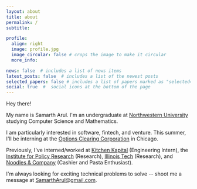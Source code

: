 ```yaml
---
layout: about
title: about
permalink: /
subtitle: 

profile:
  align: right
  image: profile.jpg
  image_circular: false # crops the image to make it circular
  more_info:

news: false  # includes a list of news items
latest_posts: false  # includes a list of the newest posts
selected_papers: false # includes a list of papers marked as "selected={true}"
social: true  #  social icons at the bottom of the page
---
```


Hey there!

My name is Samarth Arul. I'm an undergraduate at [Northwestern University](https://www.northwestern.edu) studying Computer Science and Mathematics.

I am particularly interested in software, fintech, and venture. This summer, I'll be interning at the [Options Clearing Corporation](https://www.theocc.com) in Chicago. 

Previously, I've interned/worked at [Kitchen Kapital](https://www.thegarage.northwestern.edu/programs/the-residency-program) (Engineering Intern), the [Institute for Policy Research](https://www.ipr.northwestern.edu/) (Research), [Illinois Tech](https://www.iit.edu/) (Research), and [Noodles & Company](https://en.wikipedia.org/wiki/Noodles_%26_Company) (Cashier and Pasta Enthusiast).

I'm always looking for exciting technical problems to solve -- shoot me a message at SamarthArul@gmail.com.